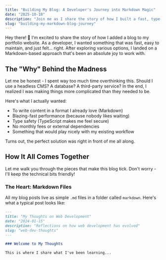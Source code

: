 ```yaml
---
title: "Building My Blog: A Developer's Journey into Markdown Magic"
date: "2025-10-18"
description: "Join me as I share the story of how I built a fast, type-safe blog using Next.js and Markdown - and why I fell in love with this approach along the way."
slug: "building-my-markdown-blog-journey"
---
```


Hey there! 👋 I'm excited to share the story of how I added a blog to my portfolio website. As a developer, I wanted something that was fast, easy to maintain, and just felt... right. After exploring various options, I landed on a Markdown-based approach that's been an absolute joy to work with.

## The "Why" Behind the Madness

Let me be honest - I spent way too much time overthinking this. Should I use a headless CMS? A database? A third-party service? In the end, I realized I was making things more complicated than they needed to be.

Here's what I actually wanted:

- To write content in a format I already love (Markdown)
- Blazing-fast performance (because nobody likes waiting)
- Type safety (TypeScript makes me feel secure)
- No monthly fees or external dependencies
- Something that would play nicely with my existing workflow

Turns out, the perfect solution was right in front of me all along.

## How It All Comes Together

Let me walk you through the pieces that make this blog tick. Don't worry - I'll keep the technical bits friendly!

### The Heart: Markdown Files

All my blog posts live as simple `.md` files in a folder called `markdown`. Here's what a typical post looks like:

```markdown
---
title: "My Thoughts on Web Development"
date: "2024-01-15"
description: "Reflections on how web development has evolved"
slug: "web-dev-thoughts"
---

### Welcome to My Thoughts

This is where I share what I've been learning...
```
